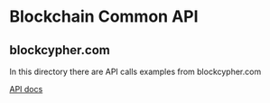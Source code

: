 # Blockchain Common API

## blockcypher.com

In this directory there are API calls examples from blockcypher.com

[API docs](http://dev.blockcypher.com/)



